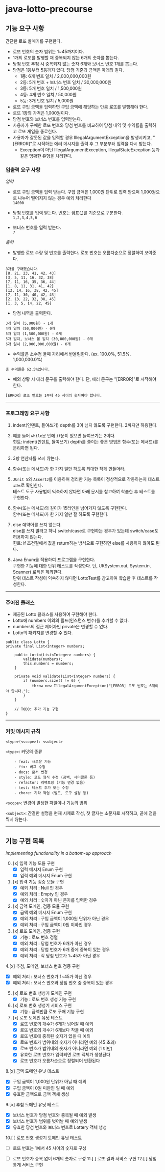# java-lotto-precourse

## 기능 요구 사항
간단한 로또 발매기를 구현한다.

- 로또 번호의 숫자 범위는 1~45까지이다.  
- 1개의 로또를 발행할 때 중복되지 않는 6개의 숫자를 뽑는다.  
- 당첨 번호 추첨 시 중복되지 않는 숫자 6개와 보너스 번호 1개를 뽑는다.  
- 당첨은 1등부터 5등까지 있다. 당첨 기준과 금액은 아래와 같다.  
  - 1등: 6개 번호 일치 / 2,000,000,000원  
  - 2등: 5개 번호 + 보너스 번호 일치 / 30,000,000원  
  - 3등: 5개 번호 일치 / 1,500,000원  
  - 4등: 4개 번호 일치 / 50,000원  
  - 5등: 3개 번호 일치 / 5,000원  
- 로또 구입 금액을 입력하면 구입 금액에 해당하는 만큼 로또를 발행해야 한다.  
- 로또 1장의 가격은 1,000원이다.  
- 당첨 번호와 보너스 번호를 입력받는다.  
- 사용자가 구매한 로또 번호와 당첨 번호를 비교하여 당첨 내역 및 수익률을 출력하고 로또 게임을 종료한다.  
- 사용자가 잘못된 값을 입력할 경우 IllegalArgumentException을 발생시키고, "[ERROR]"로 시작하는 에러 메시지를 출력 후 그 부분부터 입력을 다시 받는다.  
  - Exception이 아닌 IllegalArgumentException, IllegalStateException 등과 같은 명확한 유형을 처리한다.  

### 입출력 요구 사항
_입력_
- 로또 구입 금액을 입력 받는다. 구입 금액은 1,000원 단위로 입력 받으며 1,000원으로 나누어 떨어지지 않는 경우 예외 처리한다  
```14000```

- 당첨 번호를 입력 받는다. 번호는 쉼표(,)를 기준으로 구분한다.  
```1,2,3,4,5,6```

- 보너스 번호를 입력 받는다.  
```7```

_출력_
- 발행한 로또 수량 및 번호를 출력한다. 로또 번호는 오름차순으로 정렬하여 보여준다.
```
8개를 구매했습니다.
[8, 21, 23, 41, 42, 43]
[3, 5, 11, 16, 32, 38]
[7, 11, 16, 35, 36, 44]
[1, 8, 11, 31, 41, 42]
[13, 14, 16, 38, 42, 45]
[7, 11, 30, 40, 42, 43]
[2, 13, 22, 32, 38, 45]
[1, 3, 5, 14, 22, 45]
```
- 당첨 내역을 출력한다.
```
3개 일치 (5,000원) - 1개
4개 일치 (50,000원) - 0개
5개 일치 (1,500,000원) - 0개
5개 일치, 보너스 볼 일치 (30,000,000원) - 0개
6개 일치 (2,000,000,000원) - 0개
```
- 수익률은 소수점 둘째 자리에서 반올림한다. (ex. 100.0%, 51.5%, 1,000,000.0%)
```
총 수익률은 62.5%입니다.
```
- 예외 상황 시 에러 문구를 출력해야 한다. 단, 에러 문구는 "[ERROR]"로 시작해야 한다.
```
[ERROR] 로또 번호는 1부터 45 사이의 숫자여야 합니다.
```
---
### 프로그래밍 요구 사항

1. indent(인덴트, 들여쓰기) depth를 3이 넘지 않도록 구현한다. 2까지만 허용한다.

2. 예를 들어 `while`문 안에 `if`문이 있으면 들여쓰기는 2이다.   
   힌트: indent(인덴트, 들여쓰기) depth를 줄이는 좋은 방법은 함수(또는 메서드)를 분리하면 된다.

3. 3항 연산자를 쓰지 않는다.

4. 함수(또는 메서드)가 한 가지 일만 하도록 최대한 작게 만들어라.

5. `JUnit 5`와 `AssertJ`를 이용하여 정리한 기능 목록이 정상적으로 작동하는지 테스트 코드로 확인한다.  
   테스트 도구 사용법이 익숙하지 않다면 아래 문서를 참고하여 학습한 후 테스트를 구현한다.

6. 함수(또는 메서드)의 길이가 15라인을 넘어가지 않도록 구현한다.  
함수(또는 메서드)가 한 가지 일만 잘 하도록 구현한다.

7. else 예약어를 쓰지 않는다.  
   else를 쓰지 말라고 하니 switch/case로 구현하는 경우가 있는데 switch/case도 허용하지 않는다.  
   힌트: if 조건절에서 값을 return하는 방식으로 구현하면 else를 사용하지 않아도 된다.

8. Java Enum을 적용하여 프로그램을 구현한다.  
   구현한 기능에 대한 단위 테스트를 작성한다. 단, UI(System.out, System.in, Scanner) 로직은 제외한다.  
   단위 테스트 작성이 익숙하지 않다면 LottoTest를 참고하여 학습한 후 테스트를 작성한다.

---

### 주어진 클래스 

- 제공된 Lotto 클래스를 사용하여 구현해야 한다.
- Lotto에 numbers 이외의 필드(인스턴스 변수)를 추가할 수 없다.
- numbers의 접근 제어자인 private은 변경할 수 없다.
- Lotto의 패키지를 변경할 수 있다. 

```
public class Lotto {
private final List<Integer> numbers;

    public Lotto(List<Integer> numbers) {
        validate(numbers);
        this.numbers = numbers;
    }

    private void validate(List<Integer> numbers) {
        if (numbers.size() != 6) {
            throw new IllegalArgumentException("[ERROR] 로또 번호는 6개여야 합니다.");
        }
    }

    // TODO: 추가 기능 구현
}

```
---
### 커밋 메시지 규칙

`<type>(<scope>): <subject>`

`<type>`: 커밋의 종류

```
    - feat: 새로운 기능
    - fix: 버그 수정
    - docs: 문서 변경
    - style: 코드 형식 수정 (공백, 세미콜론 등)
    - refactor: 리팩토링 (기능 변경 없음)
    - test: 테스트 추가 또는 수정
    - chore: 기타 작업 (빌드, 도구 설정 등)
```

`<scope>`: 변경이 발생한 파일이나 기능의 범위

`<subject>`: 간결한 설명을 현재 시제로 작성, 첫 글자는 소문자로 시작하고, 끝에 점을 찍지 않는다.

---

## 기능 구현 목록

_Implementing functionality in a bottom-up approach_

0. [x] 입력 기능 모듈 구현 
   - [x] 입력 메시지 Enum 구현 
   - [x] 입력 예외 메시지 Enum 구현 

1. [x] 입력 기능 검증 모듈 구현
   - [x] 예외 처리 : Null 인 경우
   - [x] 예외 처리 : Empty 인 경우
   - [x] 예외 처리 : 숫자가 아닌 문자를 입력한 경우   
   
2. [x] 금액 도메인, 검증 모듈 구현
   - [x] 금액 예외 메시지 Enum 구현
   - [x] 예외 처리 : 구입 금액이 1,000원 단위가 아닌 경우 
   - [x] 예외 처리 : 구입 금액이 0원 이하인 경우
   
3. [x] 로또 도메인, 검증 구현
   - [x] 기능 : 로또 번호 정렬 
   - [x] 예외 처리 : 당첨 번호가 6개가 아닌 경우 
   - [x] 예외 처리 : 당첨 번호가 6개 중에 중복이 있는 경우 
   - [x] 예외 처리 : 각 당첨 번호가 1~45가 아닌 경우
    
4.[x] 추첨, 도메인, 보너스 번호 검증 구현
   - [x] 예외 처리 : 보너스 번호가 1~45가 아닌 경우 
   - [x] 예외 처리 : 보너스 번호와 당첨 번호 중 중복이 있는 경우 
   
5. [x] 로또 번호 생성기 도메인 구현 
   - [x] 기능 : 로또 번호 생성 기능 구현 

6. [x] 로또 번호 생성기 서비스 구현
   - [x] 기능 : 금액만큼 로또 구매 기능 구현
   
7. [x] 로또 도메인 유닛 테스트
   - [x] 로또 번호의 개수가 6개가 넘어갈 때 예외
   - [x] 로또 번호의 개수가 6개보다 작을 때 예외
   - [x] 로또 번호에 중복된 숫자가 있을 때 예외
   - [x] 로또 번호가 범위내의 숫자가 아니라면 예외 (45 초과)
   - [x] 로또 번호가 범위내의 숫자가 아니라면 예외 (1 미만)
   - [x] 유효한 로또 번호가 입력되면 로또 객체가 생성된다
   - [x] 로또 번호가 오름차순으로 정렬되어 반환된다
   
8.[x] 금액 도메인 유닛 테스트
   - [x] 구입 금액이 1,000원 단위가 아닐 때 예외
   - [x] 구입 금액이 0원 미만인 일 때 예외
   - [x] 유효한 금액으로 금액 객체 생성
   
9.[x] 추첨 도메인 유닛 테스트
   - [x] 보너스 번호가 당첨 번호와 중복될 때 예외 발생
   - [x] 보너스 번호가 범위를 벗어날 때 예외 발생
   - [x] 유효한 당첨 번호와 보너스 번호로 Lottery 객체 생성

10.[ ] 로또 번호 생성기 도메인 유닛 테스트
   - [ ] 로또 번호는 1에서 45 사이의 숫자로 구성
   - [ ] 로또 번호가 중복 없이 6개의 숫자로 구성
11.[ ] 로또 결과 서비스 구현 
12.[ ] 당첨 통계 서비스 구현 

